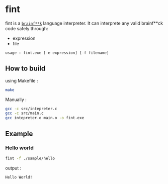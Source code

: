 # fint

fint is a [`brainf**k`](https://en.wikipedia.org/wiki/Brainfuck#:~:text=The%20language's%20name%20is%20a,the%20boundaries%20of%20computer%20programming.) language interpreter.
It can interprete any valid brainf**ck code safely through:

- expression
- file

```sh
usage : fint.exe [-e expression] [-f filename]
```

## How to build

using Makefile :

```sh
make
```

Manually :

```sh
gcc -c src/intepreter.c
gcc -c src/main.c
gcc intepreter.o main.o -o fint.exe
```

## Example

### Hello world

```sh
fint -f ./sample/hello
```

output :

```sh
Hello World!
```
